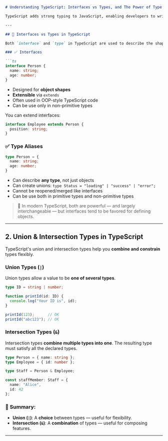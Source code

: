 ````markdown
# Understanding TypeScript: Interfaces vs Types, and The Power of Type Safety

TypeScript adds strong typing to JavaScript, enabling developers to write more predictable and maintainable code. Two common areas of confusion are the difference between **interfaces vs types**, and **Union & Intersection Types**: How to model flexible and composable types.

---

## 📘 Interfaces vs Types in TypeScript

Both `interface` and `type` in TypeScript are used to describe the shape of an object, but they have key differences in usage and flexibility.

### ✅ Interfaces

```ts
interface Person {
  name: string;
  age: number;
}
````

* Designed for **object shapes**
* **Extensible** via `extends`
* Often used in OOP-style TypeScript code
* Can be use only in non-primitive types

You can extend interfaces:

```ts
interface Employee extends Person {
  position: string;
}
```

### ✅ Type Aliases

```ts
type Person = {
  name: string;
  age: number;
}
```

* Can describe **any type**, not just objects
* Can create unions:
  `type Status = "loading" | "success" | "error";`
* Cannot be reopened/merged like interfaces
* Can be use both in primitive types and non-primitive types

> 🔹 In modern TypeScript, both are powerful — and largely interchangeable — but interfaces tend to be favored for defining objects.

---

## 2. Union & Intersection Types in TypeScript

TypeScript's union and intersection types help you **combine and constrain** types flexibly.

### Union Types (`|`)

Union types allow a value to be **one of several types**.

```ts
type ID = string | number;

function printId(id: ID) {
  console.log("Your ID is", id);
}

printId(123);      // OK
printId("abc123"); // OK
```

### Intersection Types (`&`)

Intersection types **combine multiple types into one**. The resulting type must satisfy all the declared types.

```ts
type Person = { name: string };
type Employee = { id: number };

type Staff = Person & Employee;

const staffMember: Staff = {
  name: "Alice",
  id: 42
};
```

### 🧠 Summary:

* **Union (`|`)**: A **choice** between types — useful for flexibility.
* **Intersection (`&`)**: A **combination** of types — useful for composing features.

---
